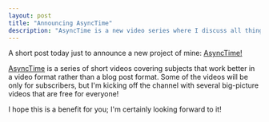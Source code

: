 ```yaml
---
layout: post
title: "Announcing AsyncTime"
description: "AsyncTime is a new video series where I discuss all things async and await."
---
```


A short post today just to announce a new project of mine: [AsyncTime!](https://vimeo.com/ondemand/asynctime)

[AsyncTime](https://vimeo.com/ondemand/asynctime) is a series of short videos covering subjects that work better in a video format rather than a blog post format. Some of the videos will be only for subscribers, but I'm kicking off the channel with several big-picture videos that are free for everyone!

I hope this is a benefit for you; I'm certainly looking forward to it!